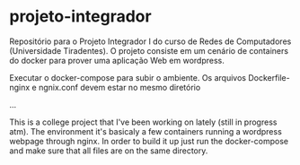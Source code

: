# projeto-integrador
Repositório para o Projeto Integrador I do curso de Redes de Computadores (Universidade Tiradentes). 
O projeto consiste em um cenário de containers do docker para prover uma aplicação Web em wordpress. 

Executar o docker-compose para subir o ambiente. Os arquivos Dockerfile-nginx e ngnix.conf devem estar no mesmo diretório


...

This is a college project that I've been working on lately (still in progress atm). 
The environment it's basicaly a few containers running a wordpress webpage through nginx.
In order to build it up just run the docker-compose and make sure that all files are on the same directory.

